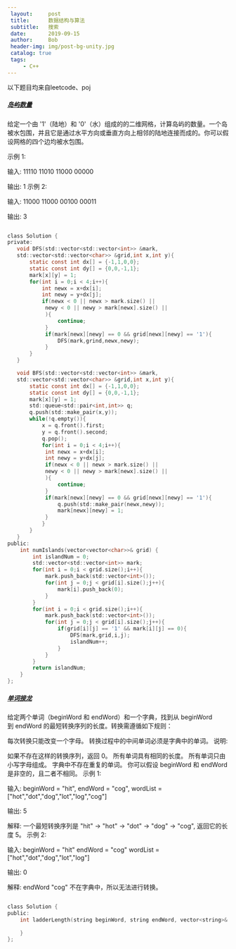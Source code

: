 ```yaml
---
 layout:     post
 title:      数据结构与算法
 subtitle:   搜索
 date:       2019-09-15
 author:     Bob
 header-img: img/post-bg-unity.jpg
 catalog: true
 tags:
     - C++
---
```


以下题目均来自leetcode、poj

##### [岛屿数量](https://leetcode.com/problems/number-of-islands) 

给定一个由 '1'（陆地）和 '0'（水）组成的的二维网格，计算岛屿的数量。一个岛被水包围，并且它是通过水平方向或垂直方向上相邻的陆地连接而成的。你可以假设网格的四个边均被水包围。

示例 1:

输入:
11110
11010
11000
00000

输出: 1
示例 2:

输入:
11000
11000
00100
00011

输出: 3

```c

class Solution {
private:
   void DFS(std::vector<std::vector<int>> &mark,
   std::vector<std::vector<char>> &grid,int x,int y){
       static const int dx[] = {-1,1,0,0};
       static const int dy[] = {0,0,-1,1};
       mark[x][y] = 1;
       for(int i = 0;i < 4;i++){
           int newx = x+dx[i];
           int newy = y+dx[j];
           if(newx < 0 || newx > mark.size() || 
            newy < 0 || newy > mark[newx].size() || 
            ){
                continue;
            }
            if(mark[newx][newy] == 0 && grid[newx][newy] == '1'){
                DFS(mark,grind,newx,newy);
            }
       }
   }

   void BFS(std::vector<std::vector<int>> &mark,
   std::vector<std::vector<char>> &grid,int x,int y){
       static const int dx[] = {-1,1,0,0};
       static const int dy[] = {0,0,-1,1};
       mark[x][y] = 1;
       std::queue<std::pair<int,int>> q;
       q.push(std::make_pair(x,y));
       while(!q.empty()){
           x = q.front().first;
           y = q.front().second;
           q.pop();
           for(int i = 0;i < 4;i++){
            int newx = x+dx[i];
            int newy = y+dx[j];
            if(newx < 0 || newx > mark.size() || 
            newy < 0 || newy > mark[newx].size() || 
            ){
                continue;
            }
            if(mark[newx][newy] == 0 && grid[newx][newy] == '1'){
                q.push(std::make_pair(newx,newy));
                mark[newx][newy] = 1;
            }
           }
       }
   }
public:
    int numIslands(vector<vector<char>>& grid) {
        int islandNum = 0;
        std::vector<std::vector<int>> mark;
        for(int i = 0;i < grid.size();i++){
            mark.push_back(std::vector<int>());
            for(int j = 0;j < grid[i].size();j++){
                mark[i].push_back(0);
            }
        }
        for(int i = 0;i < grid.size();i++){
            mark.push_back(std::vector<int>());
            for(int j = 0;j < grid[i].size();j++){
                if(grid[i][j] == '1' && mark[i][j] == 0){
                    DFS(mark,grid,i,j);
                    islandNum++;
                }
            }
        }
        return islandNum;
    }
};


```

##### [单词接龙](https://leetcode.com/problems/word-ladder) 

给定两个单词（beginWord 和 endWord）和一个字典，找到从 beginWord 到 endWord 的最短转换序列的长度。转换需遵循如下规则：

每次转换只能改变一个字母。
转换过程中的中间单词必须是字典中的单词。
说明:

如果不存在这样的转换序列，返回 0。
所有单词具有相同的长度。
所有单词只由小写字母组成。
字典中不存在重复的单词。
你可以假设 beginWord 和 endWord 是非空的，且二者不相同。
示例 1:

输入:
beginWord = "hit",
endWord = "cog",
wordList = ["hot","dot","dog","lot","log","cog"]

输出: 5

解释: 一个最短转换序列是 "hit" -> "hot" -> "dot" -> "dog" -> "cog",
     返回它的长度 5。
示例 2:

输入:
beginWord = "hit"
endWord = "cog"
wordList = ["hot","dot","dog","lot","log"]

输出: 0

解释: endWord "cog" 不在字典中，所以无法进行转换。



```c

class Solution {
public:
    int ladderLength(string beginWord, string endWord, vector<string>& wordList) {
        
    }
};


```

##### []() 

```c


```

##### []() 

```c


```

##### []() 

```c


```